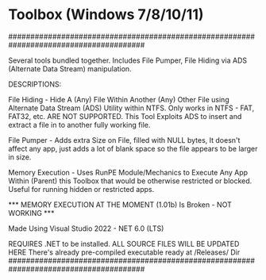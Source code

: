 # Toolbox (Windows 7/8/10/11)
#######################################################################################

Several tools bundled together. Includes File Pumper, File Hiding via ADS (Alternate
Data Stream) manipulation.
 
DESCRIPTIONS:

File Hiding - Hide A (Any) File Within Another (Any) Other File using Alternate Data Stream
(ADS) Utility within NTFS. Only works in NTFS - FAT, FAT32, etc. ARE NOT SUPPORTED. 
This Tool Exploits ADS to insert and extract a file in to another fully working file.

File Pumper - Adds extra Size on File, filled with NULL bytes, It doesn't affect any app, 
just adds a lot of blank space so the file appears to be larger in size.

Memory Execution - Uses RunPE Module/Mechanics to Execute Any App Within (Parent) this Toolbox 
that would be otherwise restricted or blocked. Useful for running hidden or restricted apps.

*** MEMORY EXECUTION AT THE MOMENT (1.01b) Is Broken - NOT WORKING ***

Made Using Visual Studio 2022 - NET 6.0 (LTS)

REQUIRES .NET to be installed.
ALL SOURCE FILES WILL BE UPDATED HERE
There's already pre-compiled executable ready at /Releases/ Dir
#######################################################################################
